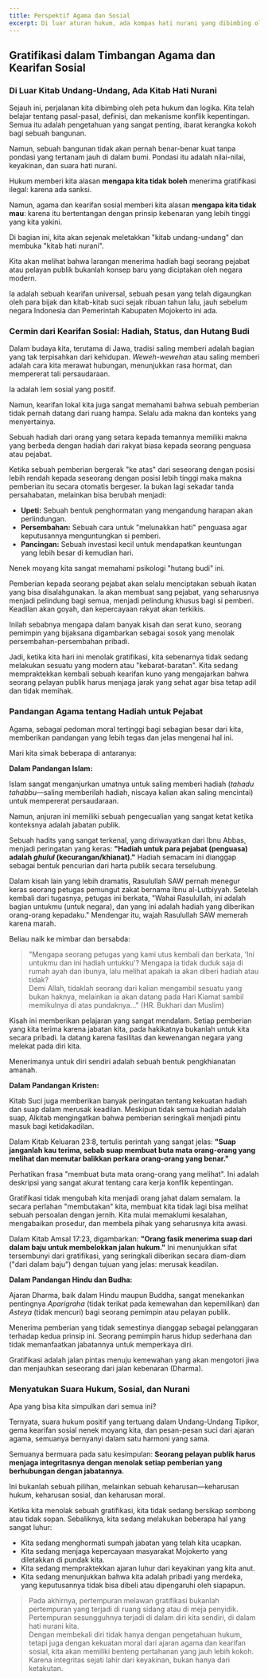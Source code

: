```yaml
---
title: Perspektif Agama dan Sosial
excerpt: Di luar aturan hukum, ada kompas hati nurani yang dibimbing oleh kearifan sosial dan ajaran agama. Keduanya mengajarkan hal yang sama menolak hadiah yang terkait jabatan bukanlah sikap sombong, melainkan cara kita menjaga amanah dan keadilan. Pada akhirnya, pertempuran melawan gratifikasi dimenangkan bukan hanya karena takut pada sanksi, tetapi karena keyakinan mendalam untuk berbuat benar.
---
```


## **Gratifikasi dalam Timbangan Agama dan Kearifan Sosial**

### **Di Luar Kitab Undang-Undang, Ada Kitab Hati Nurani**

Sejauh ini, perjalanan kita dibimbing oleh peta hukum dan logika. Kita telah belajar tentang pasal-pasal, definisi, dan mekanisme konflik kepentingan. Semua itu adalah pengetahuan yang sangat penting, ibarat kerangka kokoh bagi sebuah bangunan. 

Namun, sebuah bangunan tidak akan pernah benar-benar kuat tanpa pondasi yang tertanam jauh di dalam bumi. Pondasi itu adalah nilai-nilai, keyakinan, dan suara hati nurani.

Hukum memberi kita alasan **mengapa kita tidak boleh** menerima gratifikasi ilegal: karena ada sanksi. 

Namun, agama dan kearifan sosial memberi kita alasan **mengapa kita tidak mau**: karena itu bertentangan dengan prinsip kebenaran yang lebih tinggi yang kita yakini.

Di bagian ini, kita akan sejenak meletakkan "kitab undang-undang" dan membuka "kitab hati nurani". 

Kita akan melihat bahwa larangan menerima hadiah bagi seorang pejabat atau pelayan publik bukanlah konsep baru yang diciptakan oleh negara modern. 

Ia adalah sebuah kearifan universal, sebuah pesan yang telah digaungkan oleh para bijak dan kitab-kitab suci sejak ribuan tahun lalu, jauh sebelum negara Indonesia dan Pemerintah Kabupaten Mojokerto ini ada.

### **Cermin dari Kearifan Sosial: Hadiah, Status, dan Hutang Budi**

Dalam budaya kita, terutama di Jawa, tradisi saling memberi adalah bagian yang tak terpisahkan dari kehidupan. _Weweh-wewehan_ atau saling memberi adalah cara kita merawat hubungan, menunjukkan rasa hormat, dan mempererat tali persaudaraan. 

Ia adalah lem sosial yang positif.

Namun, kearifan lokal kita juga sangat memahami bahwa sebuah pemberian tidak pernah datang dari ruang hampa. Selalu ada makna dan konteks yang menyertainya. 

Sebuah hadiah dari orang yang setara kepada temannya memiliki makna yang berbeda dengan hadiah dari rakyat biasa kepada seorang penguasa atau pejabat.

Ketika sebuah pemberian bergerak "ke atas" dari seseorang dengan posisi lebih rendah kepada seseorang dengan posisi lebih tinggi maka makna pemberian itu secara otomatis bergeser. Ia bukan lagi sekadar tanda persahabatan, melainkan bisa berubah menjadi:

- **Upeti:** Sebuah bentuk penghormatan yang mengandung harapan akan perlindungan.
- **Persembahan:** Sebuah cara untuk "melunakkan hati" penguasa agar keputusannya menguntungkan si pemberi.
- **Pancingan:** Sebuah investasi kecil untuk mendapatkan keuntungan yang lebih besar di kemudian hari.

Nenek moyang kita sangat memahami psikologi "hutang budi" ini. 

Pemberian kepada seorang pejabat akan selalu menciptakan sebuah ikatan yang bisa disalahgunakan. Ia akan membuat sang pejabat, yang seharusnya menjadi pelindung bagi semua, menjadi pelindung khusus bagi si pemberi. Keadilan akan goyah, dan kepercayaan rakyat akan terkikis. 

Inilah sebabnya mengapa dalam banyak kisah dan serat kuno, seorang pemimpin yang bijaksana digambarkan sebagai sosok yang menolak persembahan-persembahan pribadi.

Jadi, ketika kita hari ini menolak gratifikasi, kita sebenarnya tidak sedang melakukan sesuatu yang modern atau "kebarat-baratan". Kita sedang mempraktekkan kembali sebuah kearifan kuno yang mengajarkan bahwa seorang pelayan publik harus menjaga jarak yang sehat agar bisa tetap adil dan tidak memihak.

### **Pandangan Agama tentang Hadiah untuk Pejabat**

Agama, sebagai pedoman moral tertinggi bagi sebagian besar dari kita, memberikan pandangan yang lebih tegas dan jelas mengenai hal ini. 

Mari kita simak beberapa di antaranya:

**Dalam Pandangan Islam:**

Islam sangat menganjurkan umatnya untuk saling memberi hadiah (_tahadu tahabbu_—saling memberilah hadiah, niscaya kalian akan saling mencintai) untuk mempererat persaudaraan. 

Namun, anjuran ini memiliki sebuah pengecualian yang sangat ketat ketika konteksnya adalah jabatan publik.

Sebuah hadits yang sangat terkenal, yang diriwayatkan dari Ibnu Abbas, menjadi peringatan yang keras: **"Hadiah untuk para pejabat (penguasa) adalah _ghulul_ (kecurangan/khianat)."** Hadiah semacam ini dianggap sebagai bentuk pencurian dari harta publik secara terselubung.

Dalam kisah lain yang lebih dramatis, Rasulullah SAW pernah menegur keras seorang petugas pemungut zakat bernama Ibnu al-Lutbiyyah. Setelah kembali dari tugasnya, petugas ini berkata, "Wahai Rasulullah, ini adalah bagian untukmu (untuk negara), dan yang ini adalah hadiah yang diberikan orang-orang kepadaku." Mendengar itu, wajah Rasulullah SAW memerah karena marah. 

Beliau naik ke mimbar dan bersabda:

> "Mengapa seorang petugas yang kami utus kembali dan berkata, 'Ini untukmu dan ini hadiah untukku'? Mengapa ia tidak duduk saja di rumah ayah dan ibunya, lalu melihat apakah ia akan diberi hadiah atau tidak? <br/>Demi Allah, tidaklah seorang dari kalian mengambil sesuatu yang bukan haknya, melainkan ia akan datang pada Hari Kiamat sambil memikulnya di atas pundaknya..." (HR. Bukhari dan Muslim)

Kisah ini memberikan pelajaran yang sangat mendalam. Setiap pemberian yang kita terima karena jabatan kita, pada hakikatnya bukanlah untuk kita secara pribadi. Ia datang karena fasilitas dan kewenangan negara yang melekat pada diri kita. 

Menerimanya untuk diri sendiri adalah sebuah bentuk pengkhianatan amanah.

**Dalam Pandangan Kristen:**

Kitab Suci juga memberikan banyak peringatan tentang kekuatan hadiah dan suap dalam merusak keadilan. Meskipun tidak semua hadiah adalah suap, Alkitab mengingatkan bahwa pemberian seringkali menjadi pintu masuk bagi ketidakadilan.

Dalam Kitab Keluaran 23:8, tertulis perintah yang sangat jelas: **"Suap janganlah kau terima, sebab suap membuat buta mata orang-orang yang melihat dan memutar balikkan perkara orang-orang yang benar."**

Perhatikan frasa "membuat buta mata orang-orang yang melihat". Ini adalah deskripsi yang sangat akurat tentang cara kerja konflik kepentingan. 

Gratifikasi tidak mengubah kita menjadi orang jahat dalam semalam. Ia secara perlahan "membutakan" kita, membuat kita tidak lagi bisa melihat sebuah persoalan dengan jernih. Kita mulai memaklumi kesalahan, mengabaikan prosedur, dan membela pihak yang seharusnya kita awasi.

Dalam Kitab Amsal 17:23, digambarkan: **"Orang fasik menerima suap dari dalam baju untuk membelokkan jalan hukum."** Ini menunjukkan sifat tersembunyi dari gratifikasi, yang seringkali diberikan secara diam-diam ("dari dalam baju") dengan tujuan yang jelas: merusak keadilan.

**Dalam Pandangan Hindu dan Budha:**

Ajaran Dharma, baik dalam Hindu maupun Buddha, sangat menekankan pentingnya _Aparigraha_ (tidak terikat pada kemewahan dan kepemilikan) dan _Asteya_ (tidak mencuri) bagi seorang pemimpin atau pelayan publik. 

Menerima pemberian yang tidak semestinya dianggap sebagai pelanggaran terhadap kedua prinsip ini. Seorang pemimpin harus hidup sederhana dan tidak memanfaatkan jabatannya untuk memperkaya diri. 

Gratifikasi adalah jalan pintas menuju kemewahan yang akan mengotori jiwa dan menjauhkan seseorang dari jalan kebenaran (Dharma).

### **Menyatukan Suara Hukum, Sosial, dan Nurani**

Apa yang bisa kita simpulkan dari semua ini?

Ternyata, suara hukum positif yang tertuang dalam Undang-Undang Tipikor, gema kearifan sosial nenek moyang kita, dan pesan-pesan suci dari ajaran agama, semuanya bernyanyi dalam satu harmoni yang sama. 

Semuanya bermuara pada satu kesimpulan: **Seorang pelayan publik harus menjaga integritasnya dengan menolak setiap pemberian yang berhubungan dengan jabatannya.**

Ini bukanlah sebuah pilihan, melainkan sebuah keharusan—keharusan hukum, keharusan sosial, dan keharusan moral. 

Ketika kita menolak sebuah gratifikasi, kita tidak sedang bersikap sombong atau tidak sopan. Sebaliknya, kita sedang melakukan beberapa hal yang sangat luhur:

- Kita sedang menghormati sumpah jabatan yang telah kita ucapkan.
- Kita sedang menjaga kepercayaan masyarakat Mojokerto yang diletakkan di pundak kita.
- Kita sedang mempraktekkan ajaran luhur dari keyakinan yang kita anut.
- Kita sedang menunjukkan bahwa kita adalah pribadi yang merdeka, yang keputusannya tidak bisa dibeli atau dipengaruhi oleh siapapun.

> Pada akhirnya, pertempuran melawan gratifikasi bukanlah pertempuran yang terjadi di ruang sidang atau di meja penyidik. Pertempuran sesungguhnya terjadi di dalam diri kita sendiri, di dalam hati nurani kita. <br/>Dengan membekali diri tidak hanya dengan pengetahuan hukum, tetapi juga dengan kekuatan moral dari ajaran agama dan kearifan sosial, kita akan memiliki benteng pertahanan yang jauh lebih kokoh. Karena integritas sejati lahir dari keyakinan, bukan hanya dari ketakutan.
